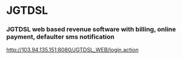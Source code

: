 # JGTDSL

### JGTDSL web based revenue software with billing, online payment, defaulter sms notification

http://103.94.135.151:8080/JGTDSL_WEB/login.action
